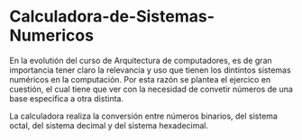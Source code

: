 # Calculadora-de-Sistemas-Numericos

En la evolutión del curso de Arquitectura de computadores, es de gran importancia tener claro la relevancia y uso que tienen los dintintos sistemas numéricos en la computación. Por esta razón se plantea el ejercico en cuestión, el cual tiene que ver con la necesidad de convetir números de una base especifica a otra distinta.

La calculadora realiza la conversión entre números binarios, del sistema octal, del sistema decimal y del sistema hexadecimal.
